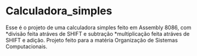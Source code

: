 # Calculadora_simples

Esse é o projeto de uma calculadora simples feito em Assembly 8086, com
*divisão feita atráves de SHIFT e subtração
*multiplicação feita atráves de SHIFT e adição.
Projeto feito para a matéria Organização de Sistemas Computacionais.
